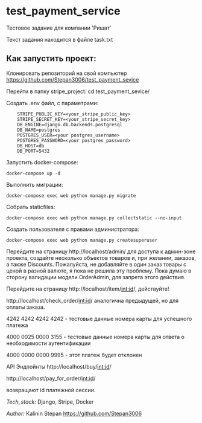# test_payment_service
Тестовое задание для компании 'Ришат'

Текст задания находится в файле task.txt

## Как запустить проект:
Клонировать репозиторий на свой компьютер
https://github.com/Stepan3006/test_payment_sevice

Перейти в папку stripe_project:
cd test_payment_sevice/

Создать .env файл, с параметрами:
``` 
    STRIPE_PUBLIC_KEY=<your_stripe_public_key>
    STRIPE_SECRET_KEY=<your_stripe_secret_key>
    DB_ENGINE=django.db.backends.postgresql
    DB_NAME=postgres
    POSTGRES_USER=<your postgres_username>
    POSTGRES_PASSWORD=<your postgres_password>
    DB_HOST=db
    DB_PORT=5432
```
Запустить docker-compose:

```docker-compose up -d```

Выполнить миграции:

```docker-compose exec web python manage.py migrate```

Собрать staticfiles:

```docker-compose exec web python manage.py collectstatic --no-input```

Создать пользователя с правами администратора:

```docker-compose exec web python manage.py createsuperuser```

Перейдите на страницу http://localhost/admin/ для доступа к админ-зоне проекта,
создайте несколько объектов товаров и, при желании, заказов, а также Discounts.
Пожалуйста, не добавляйте в один заказ товары с ценой в разной валюте, я пока не решила эту проблему. 
Пока думаю в сторону валидации модели OrderAdmin, для запрета этого действия. 

Перейдите на страницу http://localhost/item/<int:id>/, действуйте!

http://localhost/check_order/<int:id>/ аналогична предыдущей, но для оплаты заказа.

4242 4242 4242 4242 - тестовые данные номера карты для успешного платежа

4000 0025 0000 3155 - тестовые данные номера карты для ответа о необходимости аутентификации

4000 0000 0000 9995 - этот платеж будет отклонен

API Эндпойнты 
http://localhost/buy/<int:id>/ 

http://localhost/pay_for_order/<int:id>/ 

возвращают id платежной сессии.

_Tech_stack:_
Django, Stripe, Docker


_Author:_
Kalinin Stepan https://github.com/Stepan3006
